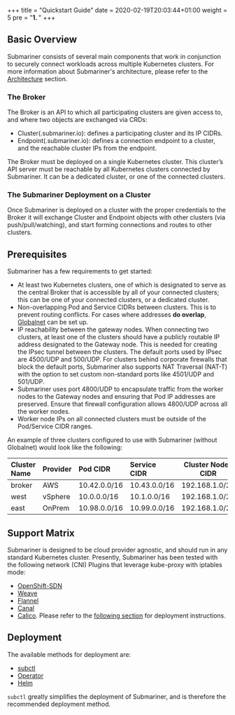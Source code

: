 +++
title = "Quickstart Guide"
date = 2020-02-19T20:03:44+01:00
weight = 5
pre = "<b>1. </b>"
+++

## Basic Overview

Submariner consists of several main components that work in conjunction to securely connect workloads across multiple Kubernetes clusters.
For more information about Submariner's architecture, please refer to the [Architecture](../architecture) section.

### The Broker

The Broker is an API to which all participating clusters are given access to, and where two objects are exchanged via CRDs:

* Cluster(.submariner.io): defines a participating cluster and its IP CIDRs.
* Endpoint(.submariner.io): defines a connection endpoint to a cluster, and the reachable cluster IPs from the endpoint.

The Broker must be deployed on a single Kubernetes cluster. This cluster’s API server must be reachable by all Kubernetes clusters connected
by Submariner. It can be a dedicated cluster, or one of the connected clusters.

### The Submariner Deployment on a Cluster

Once Submariner is deployed on a cluster with the proper credentials to the Broker it will exchange Cluster and Endpoint objects with other
clusters (via push/pull/watching), and start forming connections and routes to other clusters.

## Prerequisites

Submariner has a few requirements to get started:

* At least two Kubernetes clusters, one of which is designated to serve as the central Broker that is accessible by all of your connected
  clusters; this can be one of your connected clusters, or a dedicated cluster.
* Non-overlapping Pod and Service CIDRs between clusters. This is to prevent routing conflicts. For cases where addresses **do
  overlap**, [Globalnet](../architecture/globalnet) can be set up.
* IP reachability between the gateway nodes. When connecting two clusters, at least one of the clusters should have a publicly routable
  IP address designated to the Gateway node. This is needed for creating the IPsec tunnel between the clusters. The default ports used by
IPsec are 4500/UDP and 500/UDP. For clusters behind corporate firewalls that block the default ports, Submariner also supports NAT Traversal
(NAT-T) with the option to set custom non-standard ports like 4501/UDP and 501/UDP.
* Submariner uses port 4800/UDP to encapsulate traffic from the worker nodes to the Gateway nodes and ensuring that Pod IP addresses are
preserved. Ensure that firewall configuration allows 4800/UDP across all the worker nodes.
* Worker node IPs on all connected clusters must be outside of the Pod/Service CIDR ranges.

An example of three clusters configured to use with Submariner (without Globalnet) would look like the following:

| Cluster Name | Provider | Pod  CIDR    | Service CIDR | Cluster Nodes CIDR |
|:-------------|:---------|:-------------|:-------------|--------------------|
| broker       | AWS      | 10.42.0.0/16 | 10.43.0.0/16 | 192.168.1.0/24     |
| west         | vSphere  | 10.0.0.0/16  | 10.1.0.0/16  | 192.168.1.0/24     |
| east         | OnPrem   | 10.98.0.0/16 | 10.99.0.0/16 | 192.168.1.0/24     |

## Support Matrix

Submariner is designed to be cloud provider agnostic, and should run in any standard Kubernetes cluster. Presently, Submariner has been
tested with the following network (CNI) Plugins that leverage kube-proxy with iptables mode:

* [OpenShift-SDN](https://github.com/openshift/sdn)
* [Weave](https://github.com/weaveworks/weave)
* [Flannel](https://github.com/coreos/flannel)
* [Canal](https://docs.projectcalico.org/getting-started/kubernetes/flannel/flannel)
* [Calico](https://www.projectcalico.org/). Please refer to the [following section](../deployment/calico/) for deployment instructions.

## Deployment

The available methods for deployment are:

* [subctl](../deployment)
* [Operator](https://github.com/submariner-io/submariner-operator)
* [Helm](../deployment/helm)

`subctl` greatly simplifies the deployment of Submariner, and is therefore the recommended deployment
method.
